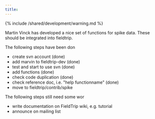 ```yaml
---
title:
---
```


{% include /shared/development/warning.md %}

Martin Vinck has developed a nice set of functions for spike data. These should be integrated into fieldtrip.

The following steps have been don

- create svn account (done)
- add marvin to fieldtrip-dev (done)
- test and start to use svn (done)
- add functions (done)
- check code duplication (done)
- check reference doc, i.e. "help functionname" (done)
- move to fieldtrip/contrib/spike

The following steps still need some wor

- write documentation on FieldTrip wiki, e.g. tutorial
- announce on mailing list
